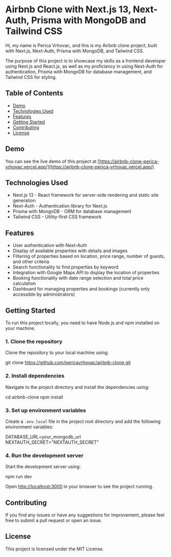 # Airbnb Clone with Next.js 13, Next-Auth, Prisma with MongoDB and Tailwind CSS

Hi, my name is Perica Vrhovac, and this is my Airbnb clone project, built with Next.js, Next-Auth, Prisma with MongoDB, and Tailwind CSS.

The purpose of this project is to showcase my skills as a frontend developer using Next.js and React.js, as well as my proficiency in using Next-Auth for authentication, Prisma with MongoDB for database management, and Tailwind CSS for styling.

## Table of Contents

- [Demo](#demo)
- [Technologies Used](#technologies-used)
- [Features](#features)
- [Getting Started](#getting-started)
- [Contributing](#contributing)
- [License](#license)

## Demo

You can see the live demo of this project at [https://airbnb-clone-perica-vrhovac.vercel.app/](https://airbnb-clone-perica-vrhovac.vercel.app/)

## Technologies Used

- Next.js 13 - React framework for server-side rendering and static site generation
- Next-Auth - Authentication library for Next.js
- Prisma with MongoDB - ORM for database management
- Tailwind CSS - Utility-first CSS framework

## Features

- User authentication with Next-Auth
- Display of available properties with details and images
- Filtering of properties based on location, price range, number of guests, and other criteria
- Search functionality to find properties by keyword
- Integration with Google Maps API to display the location of properties
- Booking functionality with date range selection and total price calculation
- Dashboard for managing properties and bookings (currently only accessible by administrators)

## Getting Started

To run this project locally, you need to have Node.js and npm installed on your machine. 

### 1. Clone the repository

Clone the repository to your local machine using:

git clone https://github.com/pericavrhovac/airbnb-clone.git


### 2. Install dependencies

Navigate to the project directory and install the dependencies using:

cd airbnb-clone
npm install


### 3. Set up environment variables

Create a `.env.local` file in the project root directory and add the following environment variables:

DATABASE_URL=your_mongodb_url
NEXTAUTH_SECRET="NEXTAUTH_SECRET"


### 4. Run the development server

Start the development server using:

npm run dev


Open [http://localhost:3000](http://localhost:3000) in your browser to see the project running.

## Contributing

If you find any issues or have any suggestions for improvement, please feel free to submit a pull request or open an issue. 

## License

This project is licensed under the MIT License.
